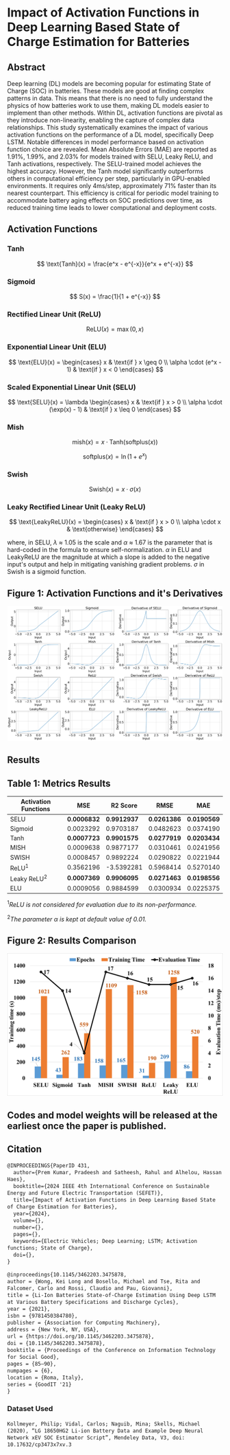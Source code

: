 # Impact of Activation Functions in Deep Learning Based State of Charge Estimation for Batteries
## Abstract
Deep learning (DL) models are becoming popular for estimating State of Charge (SOC) in batteries. These models are good at finding complex patterns in data. This means that there is no need to fully understand the physics of how batteries work to use them, making DL models easier to implement than other methods. Within DL, activation functions are pivotal as they introduce non-linearity, enabling the capture of complex data relationships. This study systematically examines the impact of various activation functions on the performance of a DL model, specifically Deep LSTM. Notable differences in model performance based on activation function choice are revealed. Mean Absolute Errors (MAE) are reported as 1.91%, 1.99%, and 2.03% for models trained with SELU, Leaky ReLU, and Tanh activations, respectively. The SELU-trained model achieves the highest accuracy. However, the Tanh model significantly outperforms others in computational efficiency per step, particularly in GPU-enabled environments. It requires only 4ms/step, approximately 71% faster than its nearest counterpart. This efficiency is critical for periodic model training to accommodate battery aging effects on SOC predictions over time, as reduced training time leads to lower computational and deployment costs.

## Activation Functions

### Tanh
$$
\text{Tanh}(x) = \frac{e^x - e^{-x}}{e^x + e^{-x}}
$$

### Sigmoid
$$
S(x) = \frac{1}{1 + e^{-x}}
$$

### Rectified Linear Unit (ReLU)
$$
\text{ReLU}(x) = \max(0, x)
$$

### Exponential Linear Unit (ELU)
$$
\text{ELU}(x) = 
\begin{cases} 
x & \text{if } x \geq 0 \\ 
\alpha \cdot (e^x - 1) & \text{if } x < 0 
\end{cases}
$$

### Scaled Exponential Linear Unit (SELU)
$$
\text{SELU}(x) = \lambda 
\begin{cases}
x & \text{if } x > 0 \\
\alpha \cdot (\exp(x) - 1) & \text{if } x \leq 0
\end{cases}
$$

### Mish
$$
\text{mish}(x) = x \cdot \text{Tanh}(\text{softplus}(x))
$$


$$
\text{softplus}(x) = \ln(1 + e^x)
$$

### Swish
$$
\text{Swish}(x) = x \cdot \sigma(x)
$$

### Leaky Rectified Linear Unit (Leaky ReLU)
$$
\text{LeakyReLU}(x) = 
\begin{cases}
x & \text{if } x > 0 \\
\alpha \cdot x & \text{otherwise}
\end{cases}
$$

where, in SELU,  $\lambda$ $\approx$ 1.05 is the scale and $\alpha$ $\approx$ 1.67 is the parameter that is hard-coded in the formula to ensure self-normalization. $\alpha$ in ELU and LeakyReLU are the magnitude at which a slope is added to the negative input's output and help in mitigating vanishing gradient problems. $\sigma$ in Swish is a sigmoid function.

## Figure 1: Activation Functions and it's Derivatives
![Activation functions](assets/act_der_comb.png)

## Results

## Table 1: Metrics Results

| **Activation Functions** | **MSE**     | **R2 Score** | **RMSE**   | **MAE**    |
|--------------------------|-------------|--------------|------------|------------|
| SELU                     | **0.0006832** | **0.9912937** | **0.0261386** | **0.0190569** |
| Sigmoid                  | 0.0023292    | 0.9703187     | 0.0482623   | 0.0374190   |
| Tanh                     | **0.0007723** | **0.9901575** | **0.0277919** | **0.0203434** |
| MISH                     | 0.0009638    | 0.9877177     | 0.0310461   | 0.0241956   |
| SWISH                    | 0.0008457    | 0.9892224     | 0.0290822   | 0.0221944   |
| ReLU<sup>1</sup>      | 0.3562196    | -3.5392281    | 0.5968414   | 0.5270140   |
| Leaky ReLU<sup>2</sup> | **0.0007369** | **0.9906095** | **0.0271463** | **0.0198556** |
| ELU                     | 0.0009056    | 0.9884599     | 0.0300934   | 0.0225375   |

<sup>1</sup>*ReLU is not considered for evaluation due to its non-performance.*

<sup>2</sup>*The parameter* $\alpha$ *is kept at default value of 0.01.*

## Figure 2: Results Comparison
![Graph Results](assets/Graph_sefet.png)

## Codes and model weights will be released at the earliest once the paper is published.

## Citation
```
@INPROCEEDINGS{PaperID 431,
  author={Prem Kumar, Pradeesh and Satheesh, Rahul and Alhelou, Hassan Haes},
  booktitle={2024 IEEE 4th International Conference on Sustainable Energy and Future Electric Transportation (SEFET)},
  title={Impact of Activation Functions in Deep Learning Based State of Charge Estimation for Batteries},
  year={2024},
  volume={},
  number={},
  pages={},
  keywords={Electric Vehicles; Deep Learning; LSTM; Activation functions; State of Charge},
  doi={},
}
```
```
@inproceedings{10.1145/3462203.3475878,
author = {Wong, Kei Long and Bosello, Michael and Tse, Rita and Falcomer, Carlo and Rossi, Claudio and Pau, Giovanni},
title = {Li-Ion Batteries State-of-Charge Estimation Using Deep LSTM at Various Battery Specifications and Discharge Cycles},
year = {2021},
isbn = {9781450384780},
publisher = {Association for Computing Machinery},
address = {New York, NY, USA},
url = {https://doi.org/10.1145/3462203.3475878},
doi = {10.1145/3462203.3475878},
booktitle = {Proceedings of the Conference on Information Technology for Social Good},
pages = {85–90},
numpages = {6},
location = {Roma, Italy},
series = {GoodIT '21}
}
```
### Dataset Used
```
Kollmeyer, Philip; Vidal, Carlos; Naguib, Mina; Skells, Michael  (2020), “LG 18650HG2 Li-ion Battery Data and Example Deep Neural Network xEV SOC Estimator Script”, Mendeley Data, V3, doi: 10.17632/cp3473x7xv.3
```